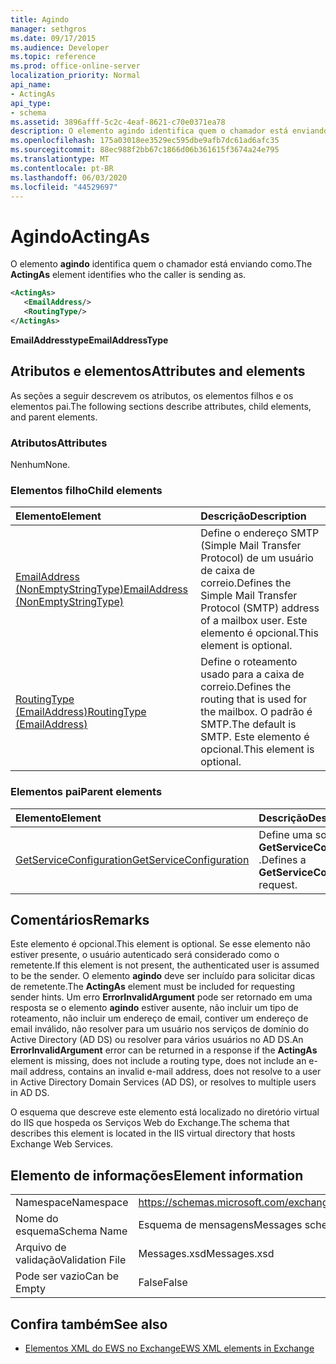 ```yaml
---
title: Agindo
manager: sethgros
ms.date: 09/17/2015
ms.audience: Developer
ms.topic: reference
ms.prod: office-online-server
localization_priority: Normal
api_name:
- ActingAs
api_type:
- schema
ms.assetid: 3896afff-5c2c-4eaf-8621-c70e0371ea78
description: O elemento agindo identifica quem o chamador está enviando como.
ms.openlocfilehash: 175a03018ee3529ec595dbe9afb7dc61ad6afc35
ms.sourcegitcommit: 88ec988f2bb67c1866d06b361615f3674a24e795
ms.translationtype: MT
ms.contentlocale: pt-BR
ms.lasthandoff: 06/03/2020
ms.locfileid: "44529697"
---
```

# <a name="actingas"></a><span data-ttu-id="cb6fe-103">Agindo</span><span class="sxs-lookup"><span data-stu-id="cb6fe-103">ActingAs</span></span>

<span data-ttu-id="cb6fe-104">O elemento **agindo** identifica quem o chamador está enviando como.</span><span class="sxs-lookup"><span data-stu-id="cb6fe-104">The **ActingAs** element identifies who the caller is sending as.</span></span> 
  
```xml
<ActingAs>
   <EmailAddress/>
   <RoutingType/>
</ActingAs>
```

 <span data-ttu-id="cb6fe-105">**EmailAddresstype**</span><span class="sxs-lookup"><span data-stu-id="cb6fe-105">**EmailAddressType**</span></span>
## <a name="attributes-and-elements"></a><span data-ttu-id="cb6fe-106">Atributos e elementos</span><span class="sxs-lookup"><span data-stu-id="cb6fe-106">Attributes and elements</span></span>

<span data-ttu-id="cb6fe-107">As seções a seguir descrevem os atributos, os elementos filhos e os elementos pai.</span><span class="sxs-lookup"><span data-stu-id="cb6fe-107">The following sections describe attributes, child elements, and parent elements.</span></span>
  
### <a name="attributes"></a><span data-ttu-id="cb6fe-108">Atributos</span><span class="sxs-lookup"><span data-stu-id="cb6fe-108">Attributes</span></span>

<span data-ttu-id="cb6fe-109">Nenhum</span><span class="sxs-lookup"><span data-stu-id="cb6fe-109">None.</span></span>
  
### <a name="child-elements"></a><span data-ttu-id="cb6fe-110">Elementos filho</span><span class="sxs-lookup"><span data-stu-id="cb6fe-110">Child elements</span></span>

|<span data-ttu-id="cb6fe-111">**Elemento**</span><span class="sxs-lookup"><span data-stu-id="cb6fe-111">**Element**</span></span>|<span data-ttu-id="cb6fe-112">**Descrição**</span><span class="sxs-lookup"><span data-stu-id="cb6fe-112">**Description**</span></span>|
|:-----|:-----|
|[<span data-ttu-id="cb6fe-113">EmailAddress (NonEmptyStringType)</span><span class="sxs-lookup"><span data-stu-id="cb6fe-113">EmailAddress (NonEmptyStringType)</span></span>](emailaddress-nonemptystringtype.md) <br/> |<span data-ttu-id="cb6fe-114">Define o endereço SMTP (Simple Mail Transfer Protocol) de um usuário de caixa de correio.</span><span class="sxs-lookup"><span data-stu-id="cb6fe-114">Defines the Simple Mail Transfer Protocol (SMTP) address of a mailbox user.</span></span> <span data-ttu-id="cb6fe-115">Este elemento é opcional.</span><span class="sxs-lookup"><span data-stu-id="cb6fe-115">This element is optional.</span></span>  <br/> |
|[<span data-ttu-id="cb6fe-116">RoutingType (EmailAddress)</span><span class="sxs-lookup"><span data-stu-id="cb6fe-116">RoutingType (EmailAddress)</span></span>](routingtype-emailaddress.md) <br/> |<span data-ttu-id="cb6fe-117">Define o roteamento usado para a caixa de correio.</span><span class="sxs-lookup"><span data-stu-id="cb6fe-117">Defines the routing that is used for the mailbox.</span></span> <span data-ttu-id="cb6fe-118">O padrão é SMTP.</span><span class="sxs-lookup"><span data-stu-id="cb6fe-118">The default is SMTP.</span></span> <span data-ttu-id="cb6fe-119">Este elemento é opcional.</span><span class="sxs-lookup"><span data-stu-id="cb6fe-119">This element is optional.</span></span>  <br/> |
   
### <a name="parent-elements"></a><span data-ttu-id="cb6fe-120">Elementos pai</span><span class="sxs-lookup"><span data-stu-id="cb6fe-120">Parent elements</span></span>

|<span data-ttu-id="cb6fe-121">**Elemento**</span><span class="sxs-lookup"><span data-stu-id="cb6fe-121">**Element**</span></span>|<span data-ttu-id="cb6fe-122">**Descrição**</span><span class="sxs-lookup"><span data-stu-id="cb6fe-122">**Description**</span></span>|
|:-----|:-----|
|[<span data-ttu-id="cb6fe-123">GetServiceConfiguration</span><span class="sxs-lookup"><span data-stu-id="cb6fe-123">GetServiceConfiguration</span></span>](getserviceconfiguration.md) <br/> |<span data-ttu-id="cb6fe-124">Define uma solicitação **GetServiceConfiguration** .</span><span class="sxs-lookup"><span data-stu-id="cb6fe-124">Defines a **GetServiceConfiguration** request.</span></span>  <br/> |
   
## <a name="remarks"></a><span data-ttu-id="cb6fe-125">Comentários</span><span class="sxs-lookup"><span data-stu-id="cb6fe-125">Remarks</span></span>

<span data-ttu-id="cb6fe-126">Este elemento é opcional.</span><span class="sxs-lookup"><span data-stu-id="cb6fe-126">This element is optional.</span></span> <span data-ttu-id="cb6fe-127">Se esse elemento não estiver presente, o usuário autenticado será considerado como o remetente.</span><span class="sxs-lookup"><span data-stu-id="cb6fe-127">If this element is not present, the authenticated user is assumed to be the sender.</span></span> <span data-ttu-id="cb6fe-128">O elemento **agindo** deve ser incluído para solicitar dicas de remetente.</span><span class="sxs-lookup"><span data-stu-id="cb6fe-128">The **ActingAs** element must be included for requesting sender hints.</span></span> <span data-ttu-id="cb6fe-129">Um erro **ErrorInvalidArgument** pode ser retornado em uma resposta se o elemento **agindo** estiver ausente, não incluir um tipo de roteamento, não incluir um endereço de email, contiver um endereço de email inválido, não resolver para um usuário nos serviços de domínio do Active Directory (AD DS) ou resolver para vários usuários no AD DS.</span><span class="sxs-lookup"><span data-stu-id="cb6fe-129">An **ErrorInvalidArgument** error can be returned in a response if the **ActingAs** element is missing, does not include a routing type, does not include an e-mail address, contains an invalid e-mail address, does not resolve to a user in Active Directory Domain Services (AD DS), or resolves to multiple users in AD DS.</span></span> 
  
<span data-ttu-id="cb6fe-130">O esquema que descreve este elemento está localizado no diretório virtual do IIS que hospeda os Serviços Web do Exchange.</span><span class="sxs-lookup"><span data-stu-id="cb6fe-130">The schema that describes this element is located in the IIS virtual directory that hosts Exchange Web Services.</span></span>
  
## <a name="element-information"></a><span data-ttu-id="cb6fe-131">Elemento de informações</span><span class="sxs-lookup"><span data-stu-id="cb6fe-131">Element information</span></span>

|||
|:-----|:-----|
|<span data-ttu-id="cb6fe-132">Namespace</span><span class="sxs-lookup"><span data-stu-id="cb6fe-132">Namespace</span></span>  <br/> |https://schemas.microsoft.com/exchange/services/2006/messages  <br/> |
|<span data-ttu-id="cb6fe-133">Nome do esquema</span><span class="sxs-lookup"><span data-stu-id="cb6fe-133">Schema Name</span></span>  <br/> |<span data-ttu-id="cb6fe-134">Esquema de mensagens</span><span class="sxs-lookup"><span data-stu-id="cb6fe-134">Messages schema</span></span>  <br/> |
|<span data-ttu-id="cb6fe-135">Arquivo de validação</span><span class="sxs-lookup"><span data-stu-id="cb6fe-135">Validation File</span></span>  <br/> |<span data-ttu-id="cb6fe-136">Messages.xsd</span><span class="sxs-lookup"><span data-stu-id="cb6fe-136">Messages.xsd</span></span>  <br/> |
|<span data-ttu-id="cb6fe-137">Pode ser vazio</span><span class="sxs-lookup"><span data-stu-id="cb6fe-137">Can be Empty</span></span>  <br/> |<span data-ttu-id="cb6fe-138">False</span><span class="sxs-lookup"><span data-stu-id="cb6fe-138">False</span></span>  <br/> |
   
## <a name="see-also"></a><span data-ttu-id="cb6fe-139">Confira também</span><span class="sxs-lookup"><span data-stu-id="cb6fe-139">See also</span></span>

- [<span data-ttu-id="cb6fe-140">Elementos XML do EWS no Exchange</span><span class="sxs-lookup"><span data-stu-id="cb6fe-140">EWS XML elements in Exchange</span></span>](ews-xml-elements-in-exchange.md)

